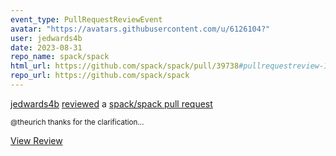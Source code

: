 ```yaml
---
event_type: PullRequestReviewEvent
avatar: "https://avatars.githubusercontent.com/u/6126104?"
user: jedwards4b
date: 2023-08-31
repo_name: spack/spack
html_url: https://github.com/spack/spack/pull/39738#pullrequestreview-1605838503
repo_url: https://github.com/spack/spack
---
```


<a href='https://github.com/jedwards4b' target='_blank'>jedwards4b</a> <a href='https://github.com/spack/spack/pull/39738#pullrequestreview-1605838503' target='_blank'>reviewed</a> a <a href='https://github.com/spack/spack/pull/39738' target='_blank'>spack/spack pull request</a>

<small>@theurich thanks for the clarification...</small>

<a href='https://github.com/spack/spack/pull/39738#pullrequestreview-1605838503' target='_blank'>View Review</a>